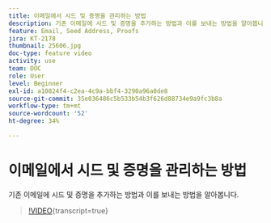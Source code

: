 ```yaml
---
title: 이메일에서 시드 및 증명을 관리하는 방법
description: 기존 이메일에 시드 및 증명을 추가하는 방법과 이를 보내는 방법을 알아봅니다.
feature: Email, Seed Address, Proofs
jira: KT-2178
thumbnail: 25606.jpg
doc-type: feature video
activity: use
team: DOC
role: User
level: Beginner
exl-id: a10824f4-c2ea-4c9a-bbf4-3290a96a0de8
source-git-commit: 35e036486c5b533b54b3f626d88734e9a9fc3b8a
workflow-type: tm+mt
source-wordcount: '52'
ht-degree: 34%

---
```


# 이메일에서 시드 및 증명을 관리하는 방법

기존 이메일에 시드 및 증명을 추가하는 방법과 이를 보내는 방법을 알아봅니다.

>[!VIDEO](https://video.tv.adobe.com/v/25606?quality=12&learn=on){transcript=true}
